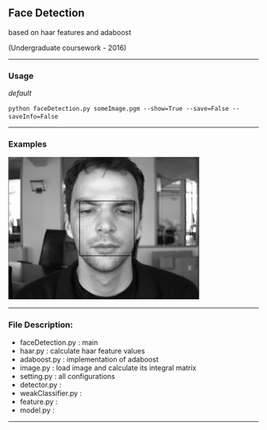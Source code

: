 Face Detection
---
based on haar features and adaboost

(Undergraduate coursework - 2016)

---

### Usage

*default*

```
python faceDetection.py someImage.pgm --show=True --save=False -- saveInfo=False
```

---
### Examples
![image](./result/pic/detectedBioID_0000.bmp)

___
### File Description:

* faceDetection.py  : main
* haar.py           : calculate haar feature values
* adaboost.py       : implementation of adaboost
* image.py          : load image and calculate its integral matrix
* setting.py        : all configurations
* detector.py       :
* weakClassifier.py :
* feature.py        :
* model.py          :

---

